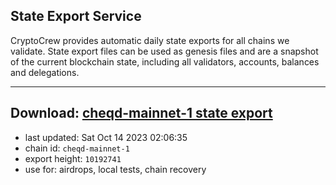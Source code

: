 ## State Export Service
CryptoCrew provides automatic daily state exports for all chains we validate. State export files can be used as genesis files and are a snapshot of the current blockchain state, including all validators, accounts, balances and delegations.

---
**Download: [cheqd-mainnet-1 state export](https://dl.ccvalidators.com/SERVICE/cheqd/cheqd-mainnet-1_export_10192741.json)**
---

- last updated: Sat Oct 14 2023 02:06:35
- chain id: `cheqd-mainnet-1`
- export height: `10192741`
- use for: airdrops, local tests, chain recovery
